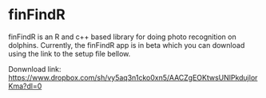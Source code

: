 # finFindR
finFindR is an R and c++ based library for doing photo recognition on dolphins.
Currently, the finFindR app is in beta which you can download using the link to the setup  file bellow.

Donwnload link: 
https://www.dropbox.com/sh/vy5aq3n1cko0xn5/AACZgEOKtwsUNlPkdujlorKma?dl=0
